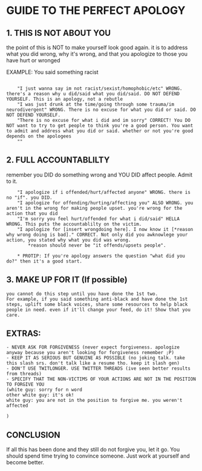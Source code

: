 # GUIDE TO THE PERFECT APOLOGY

## 1. THIS IS NOT ABOUT YOU

the point of this is NOT to make yourself look good again.
it is to address what you did wrong, why it's wrong, and that you apologize to those you have hurt or wronged

EXAMPLE: You said something racist
```

	"I just wanna say im not racist/sexist/homophobic/etc" WRONG. there's a reason why u did/said what you did/said. DO NOT DEFEND YOURSELF. This is an apology, not a rebutle
	"I was just drunk at the time/going through some trauma/im neurodivergent" WRONG. There is no excuse for what you did or said. DO NOT DEFEND YOURSELF.
	"There is no excuse for what i did and im sorry" CORRECT! You DO NOT want to try to get people to think you're a good person. You want to admit and address what you did or said. whether or not you're good depends on the apologees
	""
```
	
	
## 2. FULL ACCOUNTABLILTY

remember you DID do something wrong and YOU DID affect people. Admit to it.
```
	"I apologize if i offended/hurt/affected anyone" WRONG. there is no "if". you DID.
	"I apologize for offending/hurting/affecting you" ALSO WRONG. you aren't in the wrong for making people upset. you're wrong for the action that you did
	"I'm sorry you feel hurt/offended for what i did/said" HELLA WRONG. This puts the accountablilty on the victim.
	"I apologize for [insert wrongdoing here]. I now know it [*reason why wrong doing is bad]." CORRECT. Not only did you awknowlege your action, you stated why what you did was wrong.
		*reason should never be "it offends/upsets people".
```
		* PROTIP: If you're apology answers the question "what did you do?" then it's a good start.
## 3. MAKE UP FOR IT (If possible)
	you cannot do this step until you have done the 1st two.
	For example, if you said something anti-black and have done the 1st steps, uplift some black voices, share some resources to help black people in need. even if it'll change your feed, do it! Show that you care.
	



## EXTRAS:
	- NEVER ASK FOR FORGIVENESS (never expect forgiveness. apologize anyway because you aren't looking for forgiveness remember ;P)
	- KEEP IT AS SERIOUS BUT GENUINE AS POSSIBLE (no joking talk. take this slash srs. don't talk like a resume tho. keep it slash gen)
	- DON'T USE TWITLONGER. USE TWITTER THREADS (ive seen better results from threads)
	- SPECIFY THAT THE NON-VICTIMS OF YOUR ACTIONS ARE NOT IN THE POSITION TO FORGIVE YOU 
    (white guy: sorry for n word
    other white guy: it's ok!
    white guy: you are not in the position to forgive me. you weren't affected
    	
    )
	
## CONCLUSION
If all this has been done and they still do not forgive you, let it go. You should spend time trying to convince someone. Just work at yourself and become better.
